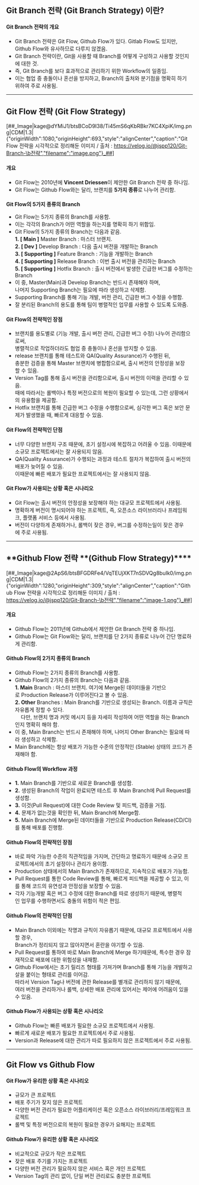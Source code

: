 ## **Git Branch 전략 (Git Branch Strategy) 이란?**

#### **Git Branch 전략의 개요**

- Git Branch 전략은 Git Flow, Github Flow가 있다. Gitlab Flow도 있지만, Github Flow와 유사하므로 다루지 않겠음.
- Git Branch 전략이란, Git을 사용할 때 Branch를 어떻게 구성하고 사용할 것인지에 대한 것.
- 즉, Git Branch를 보다 효과적으로 관리하기 위한 Workflow의 일종임.
- 이는 협업 중 충돌이나 혼선을 방지하고, Branch의 출처와 분기점을 명확히 하기 위하여 주로 사용됨.

---

## **Git Flow 전략 (Git Flow Strategy)**

[##_Image|kage@dYMiJ1/btsBCoD9I38/Ti45mS6qKbRBkr7KC4XpiK/img.png|CDM|1.3|{"originWidth":1080,"originHeight":693,"style":"alignCenter","caption":"Git Flow 전략을 시각적으로 정리해둔 이미지 / 출처 : https://velog.io/@jspp120/Git-Branch-\b전략","filename":"image.png"}_##]

#### **개요**

- Git Flow는 2010년에 **Vincent Driessen**이 제안한 Git Branch 전략 중 하나임.
- Git Flow는 Github Flow와는 달리, 브랜치를 **5가지 종류**로 나누어 관리함.

####

**Git Flow의 5가지 종류의 Branch**

- Git Flow는 5가지 종류의 Branch를 사용함.
- 이는 각각의 Branch가 어떤 역할을 하는지를 명확히 하기 위함임.
- Git Flow의 5가지 종류의 Branch는 다음과 같음.  
  **1. \[ Main \]** Master Branch : 마스터 브랜치.  
  **2\. \[ Dev \]** Develop Branch : 다음 출시 버전을 개발하는 Branch  
  **3\. \[ Supporting \]** Feature Branch : 기능을 개발하는 Branch  
  **4\. \[ Supporting \]** Release Branch : 이번 출시 버전을 관리하는 Branch  
  **5\. \[ Supporting \]** Hotfix Branch : 출시 버전에서 발생한 긴급한 버그를 수정하는 Branch
- 이 중, Master(Main)과 Develop Branch는 반드시 존재해야 하며,  
  나머지 Supporting Branch는 필요에 따라 생성하고 삭제함.
- Supporting Branch를 통해 기능 개발, 버전 관리, 긴급한 버그 수정을 수행함.
- 잘 분리된 Branch의 용도를 통해 팀이 병렬적인 업무를 사용할 수 있도록 도와줌.

#### **Git Flow의 전략적인 장점**

- 브랜치를 용도별로 (기능 개발, 출시 버전 관리, 긴급한 버그 수정) 나누어 관리함으로써,  
  병렬적으로 작업하더라도 협업 중 충돌이나 혼선을 방지할 수 있음.
- release 브랜치를 통해 테스트와 QA(Quality Assurance)가 수행된 뒤,  
  충분한 검증을 통해 Master 브랜치에 병합함으로써, 출시 버전의 안정성을 보장할 수 있음.
- Version Tag를 통해 출시 버전을 관리함으로써, 출시 버전의 이력을 관리할 수 있음.  
  때에 따라서는 롤백이나 특정 버전으로의 복원이 필요할 수 있는데, 그런 상황에서의 유용함을 제공함.
- Hotfix 브랜치를 통해 긴급한 버그 수정을 수행함으로써, 심각한 버그 혹은 보안 문제가 발생했을 때, 빠르게 대응할 수 있음.

#### **Git Flow의 전략적인 단점**

- 너무 다양한 브랜치 구조 때문에, 초기 설정시에 복잡하고 어려울 수 있음. 이때문에 소규모 프로젝트에서는 잘 사용되지 않음.
- QA(Quality Assurance)가 수행되는 과정과 테스트 절차가 복잡하여 출시 버전의 배포가 늦어질 수 있음.  
  이때문에 빠른 배포가 필요한 프로젝트에서는 잘 사용되지 않음.

#### **Git Flow가 사용되는 상황 혹은 시나리오**

- Git Flow는 출시 버전의 안정성을 보장해야 하는 대규모 프로젝트에서 사용됨.
- 명확하게 버전이 명시되어야 하는 프로젝트, 즉, 오픈소스 라이브러리나 프레임워크, 플랫폼 서비스 등에서 사용됨.
- 버전이 다양하게 존재하거나, 롤백이 잦은 경우, 버그를 수정하는일이 잦은 경우에 주로 사용됨.

---

## **Github Flow 전략 **(Github Flow Strategy)\*\*\*\*

[##_Image|kage@2ApS6/btsBFGDRFe4/VqTEUjXKT7nSDVQg8buIk0/img.png|CDM|1.3|{"originWidth":1280,"originHeight":309,"style":"alignCenter","caption":"Github Flow 전략을 시각적으로 정리해둔 이미지 / 출처 : https://velog.io/@jspp120/Git-Branch-\b전략","filename":"image-1.png"}_##]

#### **개요**

- Github Flow는 2011년에 Github에서 제안한 Git Branch 전략 중 하나임.
- Github Flow는 Git Flow와는 달리, 브랜치를 단 2가지 종류로 나누어 간단 명료하게 관리함.

#### **Github Flow의 2가지 종류의 Branch**

- Github Flow는 2가지 종류의 Branch를 사용함.
- Github Flow의 2가지 종류의 Branch는 다음과 같음.  
  **1\. Main** Branch : 마스터 브랜치. 여기에 Merge된 데이터들을 기반으로 Production Release가 이루어진다고 볼 수 있음.  
  **2\. Other** Branches : Main Branch를 기반으로 생성되는 Branch. 이름과 규칙은 자유롭게 정할 수 있다.  
      다만, 브랜치 명과 커밋 메시지 등을 자세히 작성하여 어떤 역할을 하는 Branch인지 명확히 해야 함.
- 이 중, Main Branch는 반드시 존재해야 하며, 나머지 Other Branch는 필요에 따라 생성하고 삭제함.
- Main Branch에는 항상 배포가 가능한 수준의 안정적인 (Stable) 상태의 코드가 존재해야 함.

#### **Github Flow의 Workflow 과정**

- **1.** Main Branch를 기반으로 새로운 Branch를 생성함.
- **2.** 생성된 Branch의 작업이 완료되면 테스트 후 Main Branch에 Pull Request를 생성함.
- **3.** 이것(Pull Request)에 대한 Code Review 및 피드백, 검증을 거침.
- **4.** 문제가 없는것을 확인한 뒤, Main Branch에 Merge함.
- **5.** Main Branch에 Merge된 데이터들을 기반으로 Production Release(CD/CI)를 통해 배포를 진행함.

#### **Github Flow의 전략적인 장점**

- 바로 파악 가능한 수준의 직관적임을 가지며, 간단하고 명료하기 때문에 소규모 프로젝트에서의 초기 설정이나 관리가 용이함.
- Production 상태에서의 Main Branch가 존재하므로, 지속적으로 배포가 가능함.
- Pull Request를 통한 Code Review를 통해, 빠르게 피드백을 제공할 수 있고, 이를 통해 코드의 유연성과 안정성을 보장할 수 있음.
- 각자 기능개발 혹은 버그 수정에 대한 Branch를 따로 생성하기 때문에, 병렬적인 업무를 수행하면서도 충돌의 위험이 적은 편임.

#### **Github Flow의 전략적인 단점**

- Main Branch 이외에는 작명과 규칙이 자유롭기 때문에, 대규모 프로젝트에서 사용할 경우,  
  Branch가 정리되지 않고 많아지면서 혼란을 야기할 수 있음.
- Pull Request를 통하여 바로 Main Branch에 Merge 하기때문에, 특수한 경우 잠재적으로 배포에 대한 위험성을 내재함.
- Github Flow에서는 초기 릴리즈 형태를 가져가며 Branch를 통해 기능을 개발하고 살을 붙이는 형태로 관리를 이어감.  
  따라서 Version Tag나 버전에 관한 Release를 별개로 관리하지 않기 때문에,  
  여러 버전을 관리하거나 롤백, 상세한 배포 관리에 있어서는 제어에 어려움이 있을 수 있음.

#### **Github Flow가 사용되는 상황 혹은 시나리오**

- Github Flow는 빠른 배포가 필요한 소규모 프로젝트에서 사용됨.
- 빠르게 새로운 배포가 필요한 프로젝트에서 주로 사용됨.
- Version과 Release에 대한 관리가 따로 필요하지 않은 프로젝트에서 주로 사용됨.

---

## **Git Flow vs Github Flow**

#### **Git Flow가 유리한 상황 혹은 시나리오**

- 규모가 큰 프로젝트
- 배포 주기가 잦지 않은 프로젝트
- 다양한 버전 관리가 필요한 어플리케이션 혹은 오픈소스 라이브러리/프레임워크 프로젝트
- 롤백 및 특정 버전으로의 복원이 필요한 경우가 요해지는 프로젝트

#### **Github Flow가 유리한 상황 혹은 시나리오**

- 비교적으로 규모가 작은 프로젝트
- 잦은 배포 주기를 가지는 프로젝트
- 다양한 버전 관리가 필요하지 않은 서비스 혹은 개인 프로젝트
- Version Tag의 관리 없이, 단일 버전 관리로도 충분한 프로젝트
